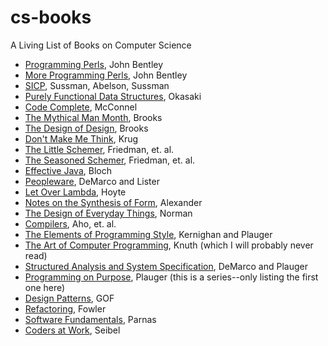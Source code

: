 # cs-books
A Living List of Books on Computer Science

 - [Programming Perls](http://www.amazon.com/Programming-Pearls-2nd-Jon-Bentley/dp/0201657880/ref=sr_1_1?ie=UTF8&qid=1460571834&sr=8-1&keywords=programming+perls), John Bentley
 - [More Programming Perls](http://www.amazon.com/More-Programming-Pearls-Confessions-Coder/dp/0201118890/ref=pd_sim_14_2?ie=UTF8&dpID=51CqY6KgUNL&dpSrc=sims&preST=_AC_UL160_SR108%2C160_&refRID=15RSR83ZHADTG25PMMW0), John Bentley
 - [SICP](http://www.amazon.com/Structure-Interpretation-Computer-Programs-Engineering/dp/0262510871/ref=sr_1_1?ie=UTF8&qid=1460571909&sr=8-1&keywords=sicp), Sussman, Abelson, Sussman
 - [Purely Functional Data Structures](http://www.amazon.com/Purely-Functional-Structures-Chris-Okasaki/dp/0521663504/ref=pd_sim_14_5?ie=UTF8&dpID=41XlPaC%2BZqL&dpSrc=sims&preST=_AC_UL160_SR105%2C160_&refRID=1EAV5RCY7SA6TW50Q558), Okasaki
 - [Code Complete](http://www.amazon.com/Code-Complete-Practical-Handbook-Construction/dp/0735619670/ref=sr_1_6?ie=UTF8&qid=1460571909&sr=8-6&keywords=sicp), McConnel
 - [The Mythical Man Month](http://www.amazon.com/The-Mythical-Man-Month-Engineering-Anniversary/dp/0201835959/ref=pd_sim_14_5?ie=UTF8&dpID=51XnDL5KC%2BL&dpSrc=sims&preST=_AC_UL160_SR108%2C160_&refRID=0GCY0WG4R2T3KAHF03BA), Brooks
 - [The Design of Design](http://www.amazon.com/The-Design-Essays-Computer-Scientist/dp/0201362988/ref=pd_sim_14_28?ie=UTF8&dpID=51jFGWmLLHL&dpSrc=sims&preST=_AC_UL160_SR106%2C160_&refRID=00N6B40SYX1M55NJD5N8), Brooks
 - [Don't Make Me Think](http://www.amazon.com/Dont-Make-Think-Revisited-Usability/dp/0321965515/ref=sr_1_1?s=books&ie=UTF8&qid=1460572124&sr=1-1&keywords=Don%27t+Make+me+Think), Krug
 - [The Little Schemer](http://www.amazon.com/The-Little-Schemer-4th-Edition/dp/0262560992/ref=pd_sim_14_3?ie=UTF8&dpID=41vFTwjzvbL&dpSrc=sims&preST=_AC_UL160_SR119%2C160_&refRID=00GHCJEVPANTHQ8D2T12), Friedman, et. al.
 - [The Seasoned Schemer](http://www.amazon.com/The-Seasoned-Schemer-MIT-Press/dp/026256100X/ref=pd_sim_14_88?ie=UTF8&dpID=51GLbRPvKWL&dpSrc=sims&preST=_AC_UL160_SR123%2C160_&refRID=01EM00N6Y1ZN4KCEWQMS), Friedman, et. al.
 - [Effective Java](http://www.amazon.com/Effective-Java-Edition-Joshua-Bloch/dp/0321356683/ref=pd_sim_14_34?ie=UTF8&dpID=51%2BQT0CAoEL&dpSrc=sims&preST=_AC_UL160_SR124%2C160_&refRID=00N6B40SYX1M55NJD5N8), Bloch
 - [Peopleware](http://www.amazon.com/Peopleware-Productive-Projects-Teams-Edition/dp/0321934113/ref=pd_sim_14_6?ie=UTF8&dpID=51ppX3F3ScL&dpSrc=sims&preST=_AC_UL160_SR110%2C160_&refRID=0GCY0WG4R2T3KAHF03BA), DeMarco and Lister
 - [Let Over Lambda](http://www.amazon.com/Let-Over-Lambda-Doug-Hoyte/dp/1435712757/ref=pd_sim_14_14?ie=UTF8&dpID=41rpu2m9vkL&dpSrc=sims&preST=_AC_UL160_SR107%2C160_&refRID=01EM00N6Y1ZN4KCEWQMS), Hoyte
 - [Notes on the Synthesis of Form](http://www.amazon.com/Notes-Synthesis-Form-Harvard-Paperbacks/dp/0674627512/ref=pd_sim_14_8?ie=UTF8&dpID=41PO1bThFJL&dpSrc=sims&preST=_AC_UL160_SR97%2C160_&refRID=1YDC3GWZMH89WCNBK58T), Alexander
 - [The Design of Everyday Things](http://www.amazon.com/The-Design-Everyday-Things-Expanded/dp/0465050654/ref=pd_sim_14_9?ie=UTF8&dpID=417eQ5d7FiL&dpSrc=sims&preST=_AC_UL160_SR104%2C160_&refRID=1YDC3GWZMH89WCNBK58T), Norman
 - [Compilers](http://www.amazon.com/Compilers-Principles-Techniques-Alfred-Aho/dp/0201100886/ref=pd_sim_14_27?ie=UTF8&dpID=51FWXX9KWVL&dpSrc=sims&preST=_AC_UL160_SR124%2C160_&refRID=01EM00N6Y1ZN4KCEWQMS), Aho, et. al.
 - [The Elements of Programming Style](http://www.amazon.com/The-Elements-Programming-Style-Edition/dp/0070342075/ref=pd_sim_14_70?ie=UTF8&dpID=41VJV7S2JDL&dpSrc=sims&preST=_AC_UL160_SR105%2C160_&refRID=01EM00N6Y1ZN4KCEWQMS), Kernighan and Plauger
 - [The Art of Computer Programming](http://www.amazon.com/Computer-Programming-Volumes-1-4A-Boxed/dp/0321751043/ref=pd_sim_14_71?ie=UTF8&dpID=41gCSRxxVeL&dpSrc=sims&preST=_AC_UL160_SR160%2C160_&refRID=01EM00N6Y1ZN4KCEWQMS), Knuth (which I will probably never read)
 - [Structured Analysis and System Specification](http://www.amazon.com/Structured-Analysis-System-Specification-DeMarco/dp/0138543801/ref=sr_1_3?s=books&ie=UTF8&qid=1460572877&sr=1-3), DeMarco and Plauger
 - [Programming on Purpose](http://www.amazon.com/Programming-Purpose-Essays-Software-Design/dp/0137213743/ref=sr_1_5?s=books&ie=UTF8&qid=1460572877&sr=1-5), Plauger (this is a series--only listing the first one here)
 - [Design Patterns](http://www.amazon.com/Design-Patterns-Elements-Reusable-Object-Oriented/dp/0201633612/ref=sr_1_1?s=books&ie=UTF8&qid=1460572429&sr=1-1&keywords=Design+Patterns), GOF
 - [Refactoring](http://www.amazon.com/Refactoring-Improving-Design-Existing-Code/dp/0201485672/ref=pd_sim_14_37?ie=UTF8&dpID=512-aYxS4ML&dpSrc=sims&preST=_AC_UL160_SR127%2C160_&refRID=1YDC3GWZMH89WCNBK58T), Fowler
 - [Software Fundamentals](http://www.amazon.com/Software-Fundamentals-Collected-Papers-Parnas/dp/0201703696/ref=sr_1_1?ie=UTF8&qid=1460573440&sr=8-1), Parnas
 - [Coders at Work](http://www.amazon.com/gp/product/1430219483?ie=UTF8&camp=213733&creative=393185&creativeASIN=1430219483&linkCode=shr&tag=eejs-20&linkId=2XQNAG2WG3VKFVQK), Seibel

